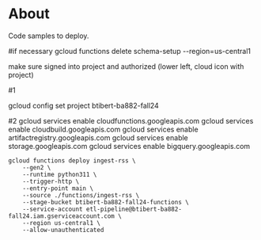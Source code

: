 # About

Code samples to deploy.

#if necessary
gcloud functions delete schema-setup --region=us-central1

make sure signed into project and authorized (lower left, cloud icon with project)

#1

gcloud config set project btibert-ba882-fall24

#2
gcloud services enable cloudfunctions.googleapis.com
gcloud services enable cloudbuild.googleapis.com
gcloud services enable artifactregistry.googleapis.com
gcloud services enable storage.googleapis.com
gcloud services enable bigquery.googleapis.com




```
gcloud functions deploy ingest-rss \
    --gen2 \
    --runtime python311 \
    --trigger-http \
    --entry-point main \
    --source ./functions/ingest-rss \
    --stage-bucket btibert-ba882-fall24-functions \
    --service-account etl-pipeline@btibert-ba882-fall24.iam.gserviceaccount.com \
    --region us-central1 \
    --allow-unauthenticated
```